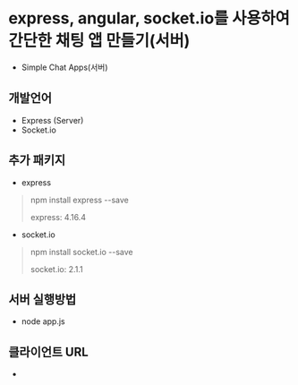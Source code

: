 # express, angular, socket.io를 사용하여 간단한 채팅 앱 만들기(서버)

- Simple Chat Apps(서버)

## 개발언어
- Express (Server)
- Socket.io

## 추가 패키지

- express
> npm install express --save
>
> express: 4.16.4

- socket.io
> npm install socket.io --save
>
> socket.io: 2.1.1

## 서버 실행방법
- node app.js


## 클라이언트 URL
- 